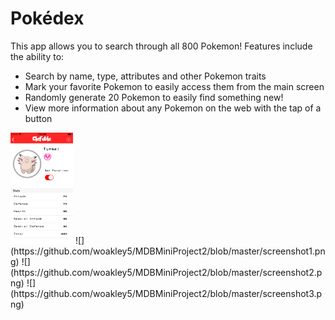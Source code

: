 # Pokédex

This app allows you to search through all 800 Pokemon! Features include the ability to:
* Search by name, type, attributes and other Pokemon traits
* Mark your favorite Pokemon to easily access them from the main screen
* Randomly generate 20 Pokemon to easily find something new!
* View more information about any Pokemon on the web with the tap of a button
<img src="screenshot1.png" width="100">
![](https://github.com/woakley5/MDBMiniProject2/blob/master/screenshot1.png) ![](https://github.com/woakley5/MDBMiniProject2/blob/master/screenshot2.png) ![](https://github.com/woakley5/MDBMiniProject2/blob/master/screenshot3.png)
